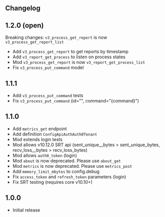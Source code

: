 Changelog
---------

## 1.2.0 (open)

Breaking changes:
`v3_process_get_report` is now `v3_process_get_report_list`

-   Add `v3_process_get_report` to get reports by timestamp
-   Add `v3_report_get_process` to listen on process states
-   Mod `v3_process_get_report` is now `v3_report_get_process_list`
-   Fix `v3_process_put_command` model

## 1.1.1

-   Add `v3_process_put_command` tests
-   Fix `v3_process_put_command` (id="", command="{command}")

## 1.1.0

-   Add `metrics_get` endpoint
-   Add definition `ConfigApiAuthAuth0Tenant`
-   Mod extends login tests
-   Mod allows v10.12.0 SRT api (sent_unique__bytes > sent_unique_bytes, recv_loss__bytes > recv_loss_bytes)
-   Mod allows `auth0_token` (login)
-   Mod `about` is now deprecated. Please use `about_get`
-   Mod `metrics` is now deprecated. Please use `metrics_post`
-   Add `memory_limit_mbytes` to config.debug
-   Fix `access_token` and `refresh_token` parameters (login)
-   Fix SRT testing (requires core v10.10+)

## 1.0.0

-   Initial release
